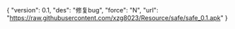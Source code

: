 {
    "version": 0.1,
    "des": "修复bug",
    "force": "N",
    "url": "https://raw.githubusercontent.com/xzg8023/Resource/safe/safe_0.1.apk"
}
